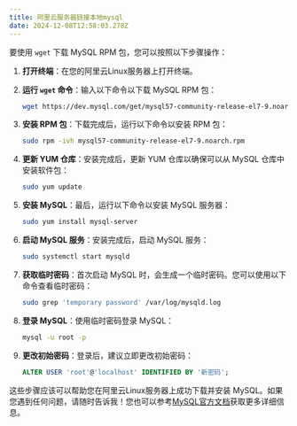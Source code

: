 ```yaml
---
title: 阿里云服务器链接本地mysql
date: 2024-12-08T12:58:03.278Z
---
```


要使用 `wget` 下载 MySQL RPM 包，您可以按照以下步骤操作：

1. **打开终端**：在您的阿里云Linux服务器上打开终端。

2. **运行 `wget` 命令**：输入以下命令以下载 MySQL RPM 包：
   ```bash
   wget https://dev.mysql.com/get/mysql57-community-release-el7-9.noarch.rpm
   ```

3. **安装 RPM 包**：下载完成后，运行以下命令以安装 RPM 包：
   ```bash
   sudo rpm -ivh mysql57-community-release-el7-9.noarch.rpm
   ```

4. **更新 YUM 仓库**：安装完成后，更新 YUM 仓库以确保可以从 MySQL 仓库中安装软件包：
   ```bash
   sudo yum update
   ```

5. **安装 MySQL**：最后，运行以下命令以安装 MySQL 服务器：
   ```bash
   sudo yum install mysql-server
   ```

6. **启动 MySQL 服务**：安装完成后，启动 MySQL 服务：
   ```bash
   sudo systemctl start mysqld
   ```

7. **获取临时密码**：首次启动 MySQL 时，会生成一个临时密码。您可以使用以下命令查看临时密码：
   ```bash
   sudo grep 'temporary password' /var/log/mysqld.log
   ```

8. **登录 MySQL**：使用临时密码登录 MySQL：
   ```bash
   mysql -u root -p
   ```

9. **更改初始密码**：登录后，建议立即更改初始密码：
   ```sql
   ALTER USER 'root'@'localhost' IDENTIFIED BY '新密码';
   ```

这些步骤应该可以帮助您在阿里云Linux服务器上成功下载并安装 MySQL。如果您遇到任何问题，请随时告诉我！您也可以参考[MySQL官方文档](https://dev.mysql.com/doc/mysql-installation-excerpt/8.0/en/linux-installation-yum-repo.html)获取更多详细信息。